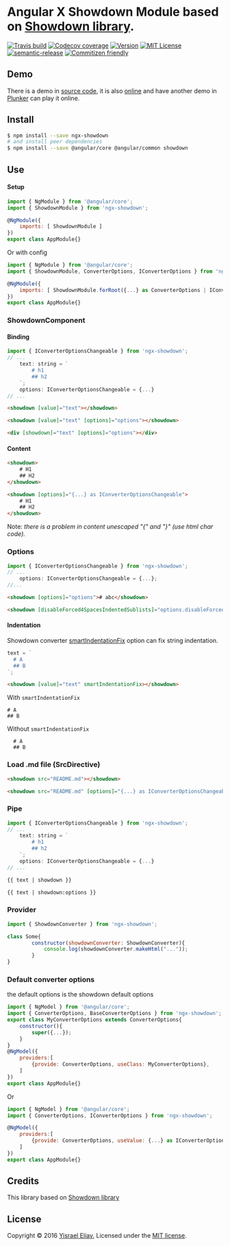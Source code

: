 # Angular X Showdown Module based on [Showdown library](https://github.com/showdownjs/showdown).
[![Travis build](https://travis-ci.org/yisraelx/ngx-showdown.svg?branch=master)](https://travis-ci.org/yisraelx/ngx-showdown)
[![Codecov coverage](https://codecov.io/github/yisraelx/ngx-showdown/coverage.svg?branch=master)](https://codecov.io/github/yisraelx/ngx-showdown)
[![Version](https://img.shields.io/npm/v/ngx-showdown.svg)](https://www.npmjs.com/package/ngx-showdown)
[![MIT License](https://img.shields.io/npm/l/ngx-showdown.svg)](https://github.com/yisraelx/ngx-showdown/blob/master/LICENSE)
[![semantic-release](https://img.shields.io/badge/%20%20%F0%9F%93%A6%F0%9F%9A%80-semantic--release-e10079.svg)](https://github.com/semantic-release/semantic-release)
[![Commitizen friendly](https://img.shields.io/badge/commitizen-friendly-brightgreen.svg)](http://commitizen.github.io/cz-cli/)

## Demo
There is a demo in [source code](https://github.com/yisraelx/ngx-showdown/blob/master/demo), it is also [online](http://yisraelx.github.io/ngx-showdown) and have another demo in [Plunker](https://plnkr.co/edit/0j8d9w) can play it online.

## Install
```bash
$ npm install --save ngx-showdown
# and install peer dependencies
$ npm install --save @angular/core @angular/common showdown
```

## Use
#### Setup
```javascript
import { NgModule } from '@angular/core';
import { ShowdownModule } from 'ngx-showdown';

@NgModule({
    imports: [ ShowdownModule ]
})
export class AppModule{}
```
Or with config
```javascript
import { NgModule } from '@angular/core';
import { ShowdownModule, ConverterOptions, IConverterOptions } from 'ngx-showdown';

@NgModule({
    imports: [ ShowdownModule.forRoot({...} as ConverterOptions | IConverterOptions) ]
})
export class AppModule{}
```
### ShowdownComponent
#### Binding
```javascript
import { IConverterOptionsChangeable } from 'ngx-showdown';
// ...
    text: string = `
        # h1
        ## h2
    `;
    options: IConverterOptionsChangeable = {...}
// ...
```
```html
<showdown [value]="text"></showdown>
```
```html
<showdown [value]="text" [options]="options"></showdown>
```
```html
<div [showdown]="text" [options]="options"></div>
```
#### Content
```html
<showdown>
    # H1
    ## H2
</showdown>
```
```html
<showdown [options]="{...} as IConverterOptionsChangeable">
    # H1
    ## H2
</showdown>
```
Note: _there is a problem in content unescaped "{" and "}" (use html char code)._

### Options
```javascript
import { IConverterOptionsChangeable } from 'ngx-showdown';
// ...
    options: IConverterOptionsChangeable = {...};
//...
```
```html
<showdown [options]="options"># abc</showdown>
```
```html
<showdown [disableForced4SpacesIndentedSublists]="options.disableForced4SpacesIndentedSublists" [encodeEmails]="options.encodeEmails" [excludeTrailingPunctuationFromURLs]="options.excludeTrailingPunctuationFromURLs" [ghCodeBlocks]="options.ghCodeBlocks" [ghCompatibleHeaderId]="options.ghCompatibleHeaderId" [ghMentions]="options.ghMentions" [ghMentionsLink]="options.ghMentionsLink" [headerLevelStart]="options.headerLevelStart" [literalMidWordUnderscores]="options.literalMidWordUnderscores" [noHeaderId]="options.noHeaderId" [omitExtraWLInCodeBlocks]="options.omitExtraWLInCodeBlocks" [parseImgDimensions]="options.parseImgDimensions" [prefixHeaderId]="options.prefixHeaderId" [requireSpaceBeforeHeadingText]="options.requireSpaceBeforeHeadingText" [simpleLineBreaks]="options.simpleLineBreaks" [simplifiedAutoLink]="options.simplifiedAutoLink" [smartIndentationFix]="options.smartIndentationFix" [smoothLivePreview]="options.smoothLivePreview" [strikethrough]="options.strikethrough" [tables]="options.tables" [tablesHeaderId]="options.tablesHeaderId" [tasklists]="options.tasklists"># abc</showdown>
```
#### Indentation

Showdown converter [smartIndentationFix](https://github.com/showdownjs/showdown/wiki/Showdown-options#smartindentationfix) option can fix string indentation. 
```typescript
text = `
  # A
  ## B
`;
```
```html
<showdown [value]="text" smartIndentationFix></showdown>
```
With `smartIndentationFix`
```
# A
## B
```
Without `smartIndentationFix`
```
  # A
  ## B
```

### Load .md file (SrcDirective)
```html
<showdown src="README.md"></showdown>
```
```html
<showdown src="README.md" [options]="{...} as IConverterOptionsChangeable"></showdown>
```

### Pipe
```javascript
import { IConverterOptionsChangeable } from 'ngx-showdown';
// ...
    text: string = `
        # h1
        ## h2
    `;
    options: IConverterOptionsChangeable = {...}
// ...
```
```html
{{ text | showdown }}
```
```html
{{ text | showdown:options }}
```

### Provider
```javascript
import { ShowdownConverter } from 'ngx-showdown';

class Some{
        constructor(showdownConverter: ShowdownConverter){
            console.log(showdownConverter.makeHtml("..."));
        }
}
```

### Default converter options 
the default options is the showdown default options
```javascript
import { NgModel } from '@angular/core';
import { ConverterOptions, BaseConverterOptions } from 'ngx-showdown';
export class MyConverterOptions extends ConverterOptions{
    constructor(){
        super({...});
    }
}
@NgModel({
    providers:[
        {provide: ConverterOptions, useClass: MyConverterOptions},
    ]
})
export class AppModule{}
```
Or
```javascript
import { NgModel } from '@angular/core';
import { ConverterOptions, IConverterOptions } from 'ngx-showdown';

@NgModel({
    providers:[
        {provide: ConverterOptions, useValue: {...} as IConverterOptions | ConverterOptions},
    ]
})
export class AppModule{}
```

## Credits
This library based on [Showdown library](https://github.com/showdownjs/showdown)

## License
Copyright © 2016 [Yisrael Eliav](https://github.com/yisraelx),
Licensed under the [MIT license](https://github.com/yisraelx/ngx-showdown/blob/master/LICENSE).

